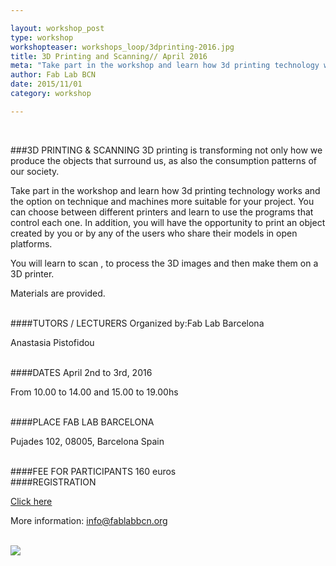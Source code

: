 ```yaml
---

layout: workshop_post
type: workshop
workshopteaser: workshops_loop/3dprinting-2016.jpg
title: 3D Printing and Scanning// April 2016
meta: "Take part in the workshop and learn how 3d printing technology works and the option on technique and machines more suitable for your project. You can choose between different printers and learn to use the programs that control each one. In addition, you will have the opportunity to print an object created by you or by any of the users who share their models in open platforms."
author: Fab Lab BCN
date: 2015/11/01
category: workshop

---
```


<br>

###3D PRINTING & SCANNING
3D printing is transforming not only how we produce the objects that surround us, as also the consumption patterns of our society.

Take part in the workshop and learn how 3d printing technology works and the option on technique and machines more suitable for your project.
You can choose between different printers and learn to use the programs that control each one. In addition, you will have the opportunity to print an object created by you or by any of the users who share their models in open platforms.

You will learn to scan , to process the 3D images and then make them on a 3D printer.

Materials are provided.



<br>
####TUTORS / LECTURERS
Organized by:Fab Lab Barcelona

Anastasia Pistofidou



<br>
####DATES
April 2nd to 3rd, 2016

From 10.00 to 14.00 and 15.00 to 19.00hs

<br>
####PLACE
FAB LAB BARCELONA

Pujades 102, 
08005, Barcelona 
Spain

<br>
####FEE FOR PARTICIPANTS
160 euros


<br>
####REGISTRATION 

<a target="_blank" href="http://fablab.fikket.com/event/taller-de-escaneo-e-impresion-3d--2"><u>Click here</u></a> 

More information: info@fablabbcn.org



<br>

<img src="{{site.baseurl}}{{ site.url }}/img/workshops/workshops_loop/3dprinting-2016.jpg">


